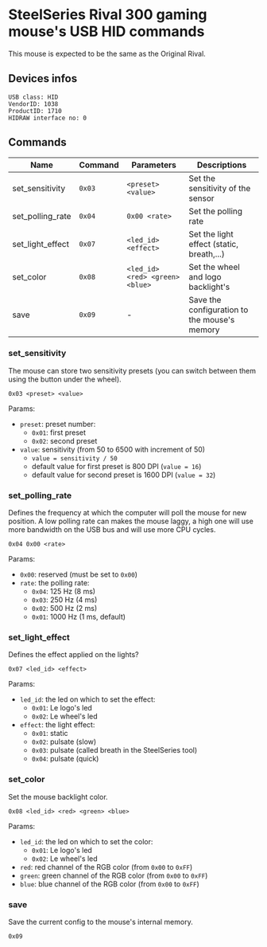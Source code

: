 # SteelSeries Rival 300 gaming mouse's USB HID commands

This mouse is expected to be the same as the Original Rival.


## Devices infos

    USB class: HID
    VendorID: 1038
    ProductID: 1710
    HIDRAW interface no: 0


## Commands

| Name              | Command  | Parameters                      | Descriptions                                   |
|-------------------|----------|---------------------------------|------------------------------------------------|
| set_sensitivity   | `0x03`   | `<preset> <value>`              | Set the sensitivity of the sensor              |
| set_polling_rate  | `0x04`   | `0x00 <rate>`                   | Set the polling rate                           |
| set_light_effect  | `0x07`   | `<led_id> <effect>`             | Set the light effect (static, breath,...)      |
| set_color         | `0x08`   | `<led_id> <red> <green> <blue>` | Set the wheel and logo backlight's             |
| save              | `0x09`   | -                               | Save the configuration to the mouse's memory   |

### set_sensitivity

The mouse can store two sensitivity presets (you can switch between them using
the button under the wheel).

    0x03 <preset> <value>

Params:

* `preset`: preset number:
  * `0x01`: first preset
  * `0x02`: second preset
* `value`: sensitivity (from 50 to 6500 with increment of 50)
  * `value = sensitivity / 50`
  * default value for first preset is 800 DPI (`value = 16`)
  * default value for second preset is 1600 DPI (`value = 32`)

### set_polling_rate

Defines the frequency at which the computer will poll the mouse for new
position. A low polling rate can makes the mouse laggy, a high one will use
more bandwidth on the USB bus and will use more CPU cycles.

    0x04 0x00 <rate>

Params:

* `0x00`: reserved (must be set to `0x00`)
* `rate`: the polling rate:
   * `0x04`: 125 Hz (8 ms)
   * `0x03`: 250 Hz (4 ms)
   * `0x02`: 500 Hz (2 ms)
   * `0x01`: 1000 Hz (1 ms, default)

### set_light_effect

Defines the effect applied on the lights?

    0x07 <led_id> <effect>

Params:

* `led_id`: the led on which to set the effect:
  * `0x01`: Le logo's led
  * `0x02`: Le wheel's led
* `effect`: the light effect:
  * `0x01`: static
  * `0x02`: pulsate (slow)
  * `0x03`: pulsate (called breath in the SteelSeries tool)
  * `0x04`: pulsate (quick)

### set_color

Set the mouse backlight color.

    0x08 <led_id> <red> <green> <blue>

Params:

* `led_id`: the led on which to set the color:
  * `0x01`: Le logo's led
  * `0x02`: Le wheel's led
* `red`: red channel of the RGB color (from `0x00` to `0xFF`)
* `green`: green channel of the RGB color (from `0x00` to `0xFF`)
* `blue`: blue channel of the RGB color (from `0x00` to `0xFF`)

### save

Save the current config to the mouse's internal memory.

    0x09

